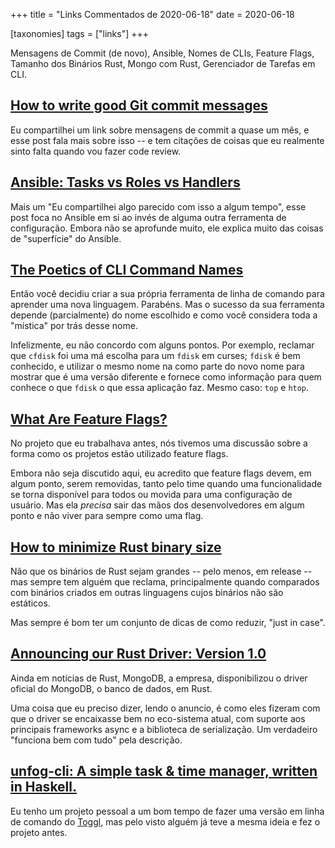 +++
title = "Links Commentados de 2020-06-18"
date = 2020-06-18

[taxonomies]
tags = ["links"]
+++

Mensagens de Commit (de novo), Ansible, Nomes de CLIs, Feature Flags, Tamanho
dos Binários Rust, Mongo com Rust, Gerenciador de Tarefas em CLI.

<!-- more -->

## [How to write good Git commit messages](https://altcampus.io/blog/how-to-write-good-git-commit-message)

Eu compartilhei um link sobre mensagens de commit a quase um mês, e esse post
fala mais sobre isso -- e tem citações de coisas que eu realmente sinto falta
quando vou fazer code review.

## [Ansible: Tasks vs Roles vs Handlers](https://roelofjanelsinga.com/articles/ansible-difference-between-tasks-and-roles)

Mais um "Eu compartilhei algo parecido com isso a algum tempo", esse post foca
no Ansible em si ao invés de alguma outra ferramenta de configuração. Embora
não se aprofunde muito, ele explica muito das coisas de "superfície" do
Ansible.

## [The Poetics of CLI Command Names](https://smallstep.com/blog/the-poetics-of-cli-command-names/)

Então você decidiu criar a sua própria ferramenta de linha de comando para
aprender uma nova linguagem. Parabéns. Mas o sucesso da sua ferramenta depende
(parcialmente) do nome escolhido e como você considera toda a "mística" por
trás desse nome.

Infelizmente, eu não concordo com alguns pontos. Por exemplo, reclamar que
`cfdisk` foi uma má escolha para um `fdisk` em curses; `fdisk` é bem
conhecido, e utilizar o mesmo nome na como parte do novo nome para mostrar que
é uma versão diferente e fornece como informação para quem conhece o que
`fdisk` o que essa aplicação faz.  Mesmo caso: `top` e `htop`.

## [What Are Feature Flags?](https://launchdarkly.com/blog/what-are-feature-flags/)

No projeto que eu trabalhava antes, nós tivemos uma discussão sobre a forma
como os projetos estão utilizado feature flags.

Embora não seja discutido aqui, eu acredito que feature flags devem, em algum
ponto, serem removidas, tanto pelo time quando uma funcionalidade se torna
disponível para todos ou movida para uma configuração de usuário. Mas ela
*precisa* sair das mãos dos desenvolvedores em algum ponto e não viver para
sempre como uma flag.

## [How to minimize Rust binary size](https://github.com/johnthagen/min-sized-rust)

Não que os binários de Rust sejam grandes -- pelo menos, em release -- mas
sempre tem alguém que reclama, principalmente quando comparados com binários
criados em outras linguagens cujos binários não são estáticos.

Mas sempre é bom ter um conjunto de dicas de como reduzir, "just in case".

## [Announcing our Rust Driver: Version 1.0](https://www.mongodb.com/blog/post/announcing-rust-driver-version-1)

Ainda em notícias de Rust, MongoDB, a empresa, disponibilizou o driver oficial
do MongoDB, o banco de dados, em Rust.

Uma coisa que eu preciso dizer, lendo o anuncio, é como eles fizeram com que o
driver se encaixasse bem no eco-sistema atual, com suporte aos principais
frameworks async e a biblioteca de serialização. Um verdadeiro "funciona bem
com tudo" pela descrição.

## [unfog-cli: A simple task & time manager, written in Haskell.](https://github.com/unfog-io/unfog-cli)

Eu tenho um projeto pessoal a um bom tempo de fazer uma versão em linha de
comando do [Toggl](https://toggl.com/), mas pelo visto alguém já teve a mesma
ideia e fez o projeto antes.


<!-- 
vim:spelllang=pt:
-->
